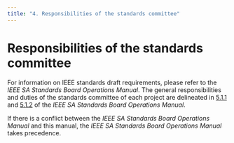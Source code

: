 ```yaml
---
title: "4. Responsibilities of the standards committee"
---
```


# Responsibilities of the standards committee

For information on IEEE standards draft requirements, please refer to the *IEEE SA Standards Board Operations Manual*. The general responsibilities and duties of the standards committee of each project are delineated in [5.1.1](http://standards.ieee.org/develop/policies/opman/sect5.html) and [5.1.2](http://standards.ieee.org/develop/policies/opman/sect5.html) of the *IEEE SA Standards Board Operations Manual*.

If there is a conflict between the *IEEE SA Standards Board Operations Manual* and this manual, the *IEEE SA Standards Board Operations Manual* takes precedence.